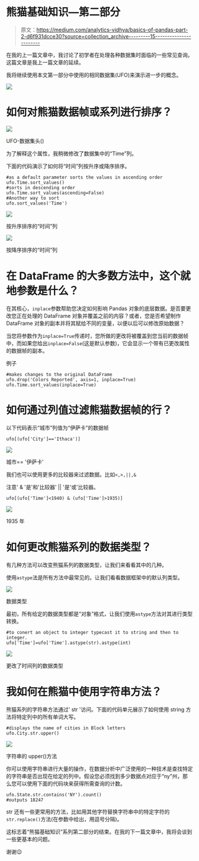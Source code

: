 # 熊猫基础知识—第二部分

> 原文：<https://medium.com/analytics-vidhya/basics-of-pandas-part-2-d6f931dcce30?source=collection_archive---------15----------------------->

在我的上一篇文章中，我讨论了初学者在处理各种数据集时面临的一些常见查询。这篇文章是我上一篇文章的延续。

我将继续使用本文第一部分中使用的相同数据集(UFO)来演示进一步的概念。

![](img/f44a8c8e33b474610243583b0562af30.png)

# 如何对熊猫数据帧或系列进行排序？

![](img/3a49dcc9bac25617b92433a42629cdaf.png)

UFO-数据集头()

为了解释这个属性，我稍微修改了数据集中的“Time”列。

下面的代码演示了如何将“时间”列按升序或降序排序。

```
#as a default parameter sorts the values in ascending order
ufo.Time.sort_values()
#sorts in descending order
ufo.Time.sort_values(ascending=False)
#Another way to sort
ufo.sort_values('Time')
```

![](img/ef4449acade7dca1beb44ef2e56ccce1.png)

按升序排序的“时间”列

![](img/f173e4071ca216e2afd2b978d852f6fa.png)

按降序排序的“时间”列

# 在 DataFrame 的大多数方法中，这个就地参数是什么？

在其核心，`inplace`参数帮助您决定如何影响 Pandas 对象的底层数据。是否要更改您正在处理的 DataFrame 对象并覆盖之前的内容？或者，您是否希望制作 DataFrame 对象的副本并将其赋给不同的变量，以便以后可以修改原始数据？

当您将参数作为`inplace=True`传递时，您所做的更改将被覆盖到您当前的数据帧中，而如果您给出`inplace=False`(这是默认参数)，它会显示一个带有已更改属性的数据帧的副本。

例子

```
#makes changes to the original DataFrame
ufo.drop('Colors Reported', axis=1, inplace=True)
ufo.Time.sort_values(inplace=True)
```

# 如何通过列值过滤熊猫数据帧的行？

以下代码表示“城市”列值为“伊萨卡”的数据帧

```
ufo[(ufo['City']=='Ithaca')]
```

![](img/408335229527ab55ab2442782341ac09.png)

城市== '伊萨卡'

我们也可以使用更多的比较器来过滤数据。比如`<,>,||,&`

注意' & '是'和'比较器' || '是'或'比较器。

```
ufo[(ufo['Time']<1940) & (ufo['Time']>1935)]
```

![](img/96bf482ecf4207d62605b96b3671344a.png)

1935 年

# 如何更改熊猫系列的数据类型？

有几种方法可以改变熊猫系列的数据类型，让我们来看看其中的几种。

使用`astype`法是所有方法中最常见的。让我们看看数据框架中的默认列类型。

![](img/9a6b9f56a2955c9778054ac4ed858223.png)

数据类型

最初，所有给定的数据类型都是“对象”格式，让我们使用`astype`方法对其进行类型转换。

```
#to conert an object to integer typecast it to string and then to integer.
ufo['Time']=ufo['Time'].astype(str).astype(int)
```

![](img/82b6efd981aa907a6a49fced43d3e9a6.png)

更改了时间列的数据类型

# 我如何在熊猫中使用字符串方法？

熊猫系列的字符串方法通过' str '访问。下面的代码单元展示了如何使用 string 方法将特定列中的所有单词大写。

```
#displays the name of cities in Block letters
ufo.City.str.upper()
```

![](img/b963fe7cdc76a932b92da17575172e96.png)

字符串的 upper()方法

你可以使用字符串进行大量的操作，在数据分析中广泛使用的一种技术是查找特定的字符串是否出现在给定的列中。假设您必须找到多少数据点对应于“ny”州，那么您可以使用下面的代码块来获得所需查询的计数。

```
ufo.State.str.contains('NY').count()
#outputs 18247
```

str 还有一些更常用的方法，比如用其他字符替换字符串中的特定字符的`str.replace()`方法(在参数中给出，用逗号分隔)。

这标志着“熊猫基础知识”系列第二部分的结束。在我的下一篇文章中，我将会谈到一些更基本的问题。

谢谢😉